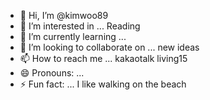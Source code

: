 - 👋 Hi, I’m @kimwoo89
- 👀 I’m interested in ... Reading 
- 🌱 I’m currently learning ...
- 💞️ I’m looking to collaborate on ... new ideas 
- 📫 How to reach me ... kakaotalk living15
- 😄 Pronouns: ...
- ⚡ Fun fact: ... I like walking on the beach 

<!---
kimwoo89/kimwoo89 is a ✨ special ✨ repository because its `README.md` (this file) appears on your GitHub profile.
You can click the Preview link to take a look at your changes.
--->
